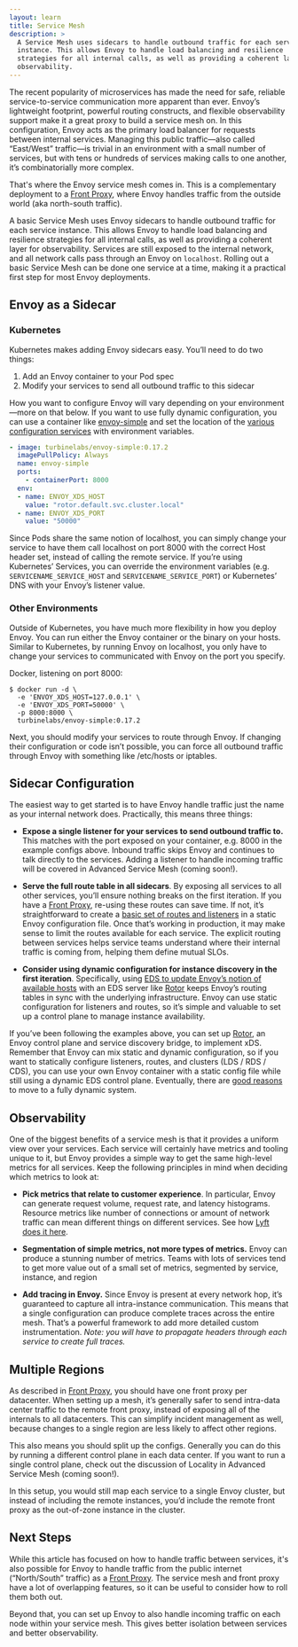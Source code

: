 ```yaml
---
layout: learn
title: Service Mesh
description: >
  A Service Mesh uses sidecars to handle outbound traffic for each service
  instance. This allows Envoy to handle load balancing and resilience
  strategies for all internal calls, as well as providing a coherent layer for
  observability.
---
```


The recent popularity of microservices has made the need for safe, reliable
service-to-service communication more apparent than ever. Envoy’s lightweight
footprint, powerful routing constructs, and flexible observability support make
it a great proxy to build a service mesh on. In this configuration, Envoy acts
as the primary load balancer for requests between internal services. Managing
this public traffic—also called “East/West” traffic—is trivial in an
environment with a small number of services, but with tens or hundreds of
services making calls to one another, it’s combinatorially more complex.

That's where the Envoy service mesh comes in. This is a complementary
deployment to a [Front Proxy](front-proxy), where Envoy handles traffic
from the outside world (aka north-south traffic).

A basic Service Mesh uses Envoy sidecars to handle outbound traffic for each
service instance. This allows Envoy to handle load balancing and resilience
strategies for all internal calls, as well as providing a coherent layer for
observability. Services are still exposed to the internal network, and all
network calls pass through an Envoy on `localhost`. Rolling out a basic Service
Mesh can be done one service at a time, making it a practical first step for
most Envoy deployments.

## Envoy as a Sidecar

### Kubernetes

Kubernetes makes adding Envoy sidecars easy. You’ll need to do two things:

  1. Add an Envoy container to your Pod spec
  2. Modify your services to send all outbound traffic to this sidecar

How you want to configure Envoy will vary depending on your environment—more on
that below. If you want to use fully dynamic configuration, you can use a
container like [envoy-simple](https://github.com/turbinelabs/envoy-simple) and
set the location of the
[various](service-discovery)
[configuration services](routing-configuration) with
environment variables.

```yaml
- image: turbinelabs/envoy-simple:0.17.2
  imagePullPolicy: Always
  name: envoy-simple
  ports:
    - containerPort: 8000
  env:
  - name: ENVOY_XDS_HOST
    value: "rotor.default.svc.cluster.local"
  - name: ENVOY_XDS_PORT
    value: "50000"
```

Since Pods share the same notion of localhost, you can simply change your
service to have them call localhost on port 8000 with the correct Host header
set, instead of calling the remote service. If you’re using Kubernetes’
Services, you can override the environment variables (e.g.
`SERVICENAME_SERVICE_HOST` and `SERVICENAME_SERVICE_PORT`) or Kubernetes’ DNS
with your Envoy’s listener value.

### Other Environments

Outside of Kubernetes, you have much more flexibility in how you deploy Envoy.
You can run either the Envoy container or the binary on your hosts. Similar to
Kubernetes, by running Envoy on localhost, you only have to change your
services to communicated with Envoy on the port you specify.

Docker, listening on port 8000:

```shell
$ docker run -d \
  -e 'ENVOY_XDS_HOST=127.0.0.1' \
  -e 'ENVOY_XDS_PORT=50000' \
  -p 8000:8000 \
  turbinelabs/envoy-simple:0.17.2
```

Next, you should modify your services to route through Envoy. If changing their
configuration or code isn’t possible, you can force all outbound traffic
through Envoy with something like /etc/hosts or iptables.

## Sidecar Configuration

The easiest way to get started is to have Envoy handle traffic just the name as
your internal network does. Practically, this means three things:

  - **Expose a single listener for your services to send outbound traffic to.**
  This matches with the port exposed on your container, e.g. 8000 in the example
  configs above. Inbound traffic skips Envoy and continues to talk
  directly to the services. Adding a listener to handle incoming traffic will
  be covered in Advanced Service Mesh (coming soon!).

  - **Serve the full route table in all sidecars**. By exposing all services
  to all other services, you’ll ensure nothing breaks on the first iteration.
  If you have a [Front Proxy](front-proxy), re-using these routes can save
  time. If not, it’s straightforward to create a
  [basic set of routes and listeners](routing-basics)  in a static Envoy
  configuration file. Once that’s working in production, it may make sense to
  limit the routes available for each service. The explicit routing between
  services helps service teams understand where their internal traffic is
  coming from, helping them define mutual SLOs.

  - **Consider using dynamic configuration for instance discovery in the first iteration**. Specifically, using
  [EDS to update Envoy’s notion of available hosts](service-discovery)
  with an EDS server like [Rotor](https://github.com/turbinelabs/rotor) keeps
  Envoy’s routing tables in sync with the underlying infrastructure. Envoy can
  use static configuration for listeners and routes, so it’s simple and
  valuable to set up a control plane to manage instance availability.

If you’ve been following the examples above, you can set up
[Rotor](https://github.com/turbinelabs/rotor), an Envoy control plane and
service discovery bridge, to implement xDS. Remember that Envoy can mix static
and dynamic configuration, so if you want to statically configure listeners,
routes, and clusters (LDS / RDS / CDS), you can use your own Envoy container
with a static config file while still using a dynamic EDS control plane.
Eventually, there are [good reasons](routing-configuration)
to move to a fully dynamic system.

## Observability

One of the biggest benefits of a service mesh is that it provides a uniform
view over your services. Each service will certainly have metrics and tooling
unique to it, but Envoy provides a simple way to get the same high-level
metrics for all services. Keep the following principles in mind when deciding
which metrics to look at:

  - **Pick metrics that relate to customer experience**. In particular, Envoy
  can generate request volume, request rate, and latency histograms. Resource
  metrics like number of connections or amount of network traffic can mean
  different things on different services. See how
  [Lyft does it here](https://blog.envoyproxy.io/lyfts-envoy-dashboards-5c91738816b1).

  - **Segmentation of simple metrics, not more types of metrics.**
  Envoy can produce a stunning number of metrics. Teams with lots of services
  tend to get more value out of a small set of metrics, segmented by service,
  instance, and region

  - **Add tracing in Envoy.** Since Envoy is present at every network hop, it’s
  guaranteed to capture all intra-instance communication. This means that a
  single configuration can produce complete traces across the entire mesh.
  That’s a powerful framework to add more detailed custom instrumentation.
  _Note: you will have to propagate headers through each service to create full
  traces._

## Multiple Regions

As described in [Front Proxy](front-proxy), you should have one front
proxy per datacenter.  When setting up a mesh, it’s generally safer to send
intra-data center traffic to the remote front proxy, instead of exposing all of
the internals to all datacenters. This can simplify incident management as
well, because changes to a single region are less likely to affect other
regions.

This also means you should split up the configs. Generally you can do this by
running a different control plane in each data center. If you want to run a
single control plane, check out the discussion of Locality in Advanced Service
Mesh (coming soon!).

In this setup, you would still map each service to a single Envoy cluster, but
instead of including the remote instances, you’d include the remote front proxy
as the out-of-zone instance in the cluster.

## Next Steps

While this article has focused on how to handle traffic between services, it's
also possible for Envoy to handle traffic from the public internet
(“North/South” traffic) as a
[Front Proxy](front-proxy). The service mesh and
front proxy have a lot of overlapping features, so it can be useful to consider
how to roll them both out.

Beyond that, you can set up Envoy to also handle incoming traffic on each node
within your service mesh. This gives better isolation between services and
better observability.
